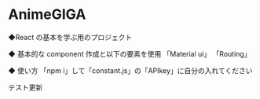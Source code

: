 # AnimeGIGA

◆React の基本を学ぶ用のプロジェクト

◆ 基本的な component 作成と以下の要素を使用
「Material ui」
「Routing」

◆ 使い方
「npm i」して「constant.js」の「APIkey」に自分の入れてください

テスト更新
